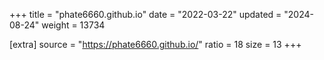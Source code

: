 +++
title = "phate6660.github.io"
date = "2022-03-22"
updated = "2024-08-24"
weight = 13734

[extra]
source = "https://phate6660.github.io/"
ratio = 18
size = 13
+++
